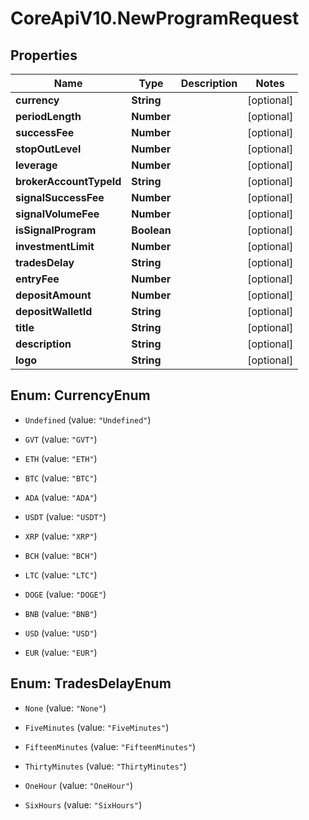 # CoreApiV10.NewProgramRequest

## Properties
Name | Type | Description | Notes
------------ | ------------- | ------------- | -------------
**currency** | **String** |  | [optional] 
**periodLength** | **Number** |  | [optional] 
**successFee** | **Number** |  | [optional] 
**stopOutLevel** | **Number** |  | [optional] 
**leverage** | **Number** |  | [optional] 
**brokerAccountTypeId** | **String** |  | [optional] 
**signalSuccessFee** | **Number** |  | [optional] 
**signalVolumeFee** | **Number** |  | [optional] 
**isSignalProgram** | **Boolean** |  | [optional] 
**investmentLimit** | **Number** |  | [optional] 
**tradesDelay** | **String** |  | [optional] 
**entryFee** | **Number** |  | [optional] 
**depositAmount** | **Number** |  | [optional] 
**depositWalletId** | **String** |  | [optional] 
**title** | **String** |  | [optional] 
**description** | **String** |  | [optional] 
**logo** | **String** |  | [optional] 


<a name="CurrencyEnum"></a>
## Enum: CurrencyEnum


* `Undefined` (value: `"Undefined"`)

* `GVT` (value: `"GVT"`)

* `ETH` (value: `"ETH"`)

* `BTC` (value: `"BTC"`)

* `ADA` (value: `"ADA"`)

* `USDT` (value: `"USDT"`)

* `XRP` (value: `"XRP"`)

* `BCH` (value: `"BCH"`)

* `LTC` (value: `"LTC"`)

* `DOGE` (value: `"DOGE"`)

* `BNB` (value: `"BNB"`)

* `USD` (value: `"USD"`)

* `EUR` (value: `"EUR"`)




<a name="TradesDelayEnum"></a>
## Enum: TradesDelayEnum


* `None` (value: `"None"`)

* `FiveMinutes` (value: `"FiveMinutes"`)

* `FifteenMinutes` (value: `"FifteenMinutes"`)

* `ThirtyMinutes` (value: `"ThirtyMinutes"`)

* `OneHour` (value: `"OneHour"`)

* `SixHours` (value: `"SixHours"`)




